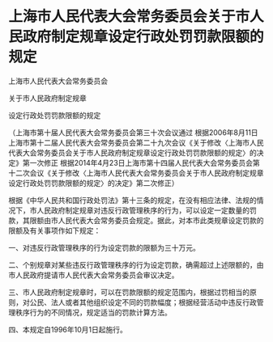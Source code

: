 # 上海市人民代表大会常务委员会关于市人民政府制定规章设定行政处罚罚款限额的规定

<!-- INFO END -->

上海市人民代表大会常务委员会

关于市人民政府制定规章

设定行政处罚罚款限额的规定

（上海市第十届人民代表大会常务委员会第三十次会议通过 根据2006年8月11日上海市第十二届人民代表大会常务委员会第二十九次会议《关于修改〈上海市人民代表大会常务委员会关于市人民政府制定规章设定行政处罚罚款限额的规定〉的决定》第一次修正 根据2014年4月23日上海市第十四届人民代表大会常务委员会第十二次会议《关于修改〈上海市人民代表大会常务委员会关于市人民政府制定规章设定行政处罚罚款限额的规定〉的决定》第二次修正）

根据《中华人民共和国行政处罚法》第十三条的规定，在没有相应法律、法规的情况下，市人民政府制定规章对违反行政管理秩序的行为，可以设定一定数量的罚款，其限额由市人民代表大会常务委员会规定。据此，对本市此类规章设定罚款的限额及有关事项作如下规定：

一、对违反行政管理秩序的行为设定罚款的限额为三十万元。

二、个别规章对某些违反行政管理秩序的行为设定罚款，确需超过上述限额的，由市人民政府提请市人民代表大会常务委员会审议决定。

三、市人民政府制定规章时，可以在罚款限额的规定范围内，根据过罚相当的原则，对公民、法人或者其他组织设定不同的罚款幅度；根据经营活动中违反行政管理秩序行为的不同情况，规定适当的罚款计算方法。

四、本规定自1996年10月1日起施行。
